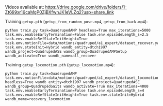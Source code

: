 Videos available at: https://drive.google.com/drive/folders/1-Zt699xr16caMgP0ZjBXfwnJK1eVLZq2?usp=share_link

Training `getup.pth` (`getup_from_random_pose.mp4`, `getup_from_back.mp4`): 

```
python train.py task=QuadrupedAMP headless=True max_iterations=5000 task.env.enableEarlyTermination=False task.env.episodeLength_s=2.5 task.env.enableRefStateInitHeight=True task.env.motionFile=data/motions/quadruped/a1_expert/dataset_recover.yaml task.env.stateInit=Hybrid wandb_entity=dtch1997 wandb_project=QuadrupedASE wandb_group=QuadrupedAMPGetup wandb_activate=True wandb_name=all_recover 
```

Training `getup_locomotion.pth` (`getup_locomotion.mp4`): 

```
python train.py task=QuadrupedAMP task.env.motionFile=data/motions/quadruped/a1_expert/dataset_locomotion_recovery.yaml headless=True wandb_entity=dtch1997 wandb_project=QuadrupedASE wandb_group=QuadrupedGaits wandb_activate=True max_iterations=4000 task.env.enableEarlyTermination=False task.env.episodeLength_s=4 task.env.enableRefStateInitHeight=True task.env.stateInit=Hybrid wandb_name=recovery_locomotion
```

